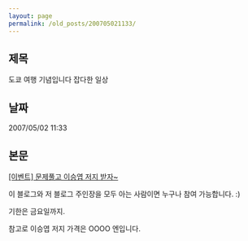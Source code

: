 ```yaml
---
layout: page
permalink: /old_posts/200705021133/
---
```


## 제목
도쿄 여행 기념입니다 잡다한 일상

## 날짜
2007/05/02 11:33

## 본문
<a href="http://tomowind.egloos.com/3149030" title="">[이벤트] 문제풀고 이승엽 저지 받자~</a>

이 블로그와 저 블로그 주인장을 모두 아는 사람이면 누구나 참여 가능합니다. :)

기한은 금요일까지.

참고로 이승엽 저지 가격은 OOOO 엔입니다.